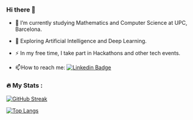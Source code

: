 ### Hi there 👋

- :telescope: I’m currently studying Mathematics and Computer Science at UPC, Barcelona.

- :seedling: Exploring Artificial Intelligence and Deep Learning.

- :zap: In my free time, I take part in Hackathons and other tech events.

- :mailbox:How to reach me: [![Linkedin Badge](https://img.shields.io/badge/-kakbar-blue?style=flat&logo=Linkedin&logoColor=white)](https://www.linkedin.com/in/xavi-momplet-6bb1621a7)
### :fire: My Stats :
[![GitHub Streak](https://github-readme-streak-stats.herokuapp.com?user=sgxaviii&theme=dark&hide_border=true&border_radius=6.3)](https://git.io/streak-stats)


[![Top Langs](https://github-readme-stats.vercel.app/api/top-langs/?username=sgxaviii&layout=compact&theme=vision-friendly-dark)](https://github.com/anuraghazra/github-readme-stats)
<!--
**sgxaviii/sgxaviii** is a ✨ _special_ ✨ repository because its `README.md` (this file) appears on your GitHub profile.

Here are some ideas to get you started:

- 🔭 I’m currently working on ...
- 🌱 I’m currently learning ...
- 👯 I’m looking to collaborate on ...
- 🤔 I’m looking for help with ...
- 💬 Ask me about ...
- 📫 How to reach me: ...
- 😄 Pronouns: ...
- ⚡ Fun fact: ...
-->
